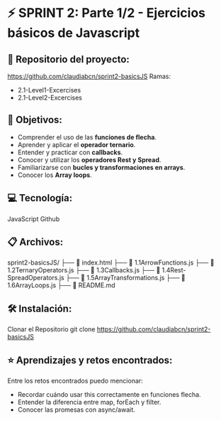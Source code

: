 # ⚡️ SPRINT 2: Parte 1/2 - Ejercicios básicos de Javascript

## 🔗 Repositorio del proyecto: 
https://github.com/claudiabcn/sprint2-basicsJS
Ramas: 
  - 2.1-Level1-Excercises
  - 2.1-Level2-Excercises

## 🎯 Objetivos:
- Comprender el uso de las **funciones de flecha**. 
- Aprender y aplicar el **operador ternario**. 
- Entender y practicar con **callbacks**.  
- Conocer y utilizar los **operadores Rest y Spread**.  
- Familiarizarse con **bucles y transformaciones en arrays**.
- Conocer los **Array loops**.

## 💻 Tecnología: 
JavaScript
Github

## 📋 Archivos:
sprint2-basicsJS/
  ├── 📄 index.html
  ├── 📄 1.1ArrowFunctions.js
  ├── 📄 1.2TernaryOperators.js
  ├── 📄 1.3Callbacks.js
  ├── 📄 1.4Rest-SpreadOperators.js
  ├── 📄 1.5ArrayTransformations.js
  ├── 📄 1.6ArrayLoops.js
  ├── 📄 README.md

## 🛠 Instalación:
Clonar el Repositorio git clone https://github.com/claudiabcn/sprint2-basicsJS

## ⭐ Aprendizajes y retos encontrados: 
Entre los retos encontrados puedo mencionar:
- Recordar cuándo usar this correctamente en funciones flecha.
- Entender la diferencia entre map, forEach y filter.
- Conocer las promesas con async/await.
